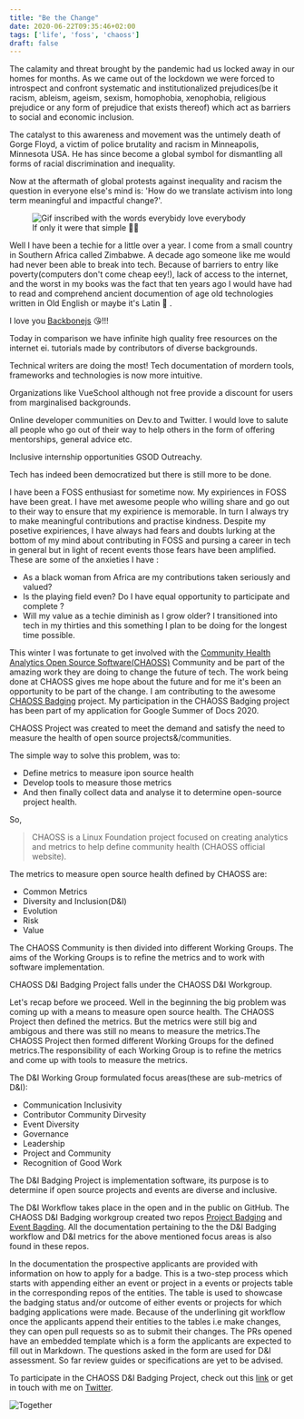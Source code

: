 ```yaml
---
title: "Be the Change"
date: 2020-06-22T09:35:46+02:00
tags: ['life', 'foss', 'chaoss']
draft: false
---
```

The calamity and threat brought by the pandemic had us locked away in our homes for months. 
As we came out of the lockdown we were forced to introspect and confront systematic and institutionalized prejudices(be it racism, ableism, ageism, sexism, homophobia, xenophobia, religious prejudice or any form of prejudice that exists thereof) which act as barriers to social and economic inclusion.

The catalyst to this awareness and movement was the untimely death of Gorge Floyd, a victim of police brutality and racism in Minneapolis, Minnesota USA. He has since become a global symbol for dismantling all forms of racial discrimination and inequality.

Now at the aftermath of global protests against inequality and racism the question in everyone else's mind is: 'How do we translate activism into long term meaningful and impactful change?'.

<figure>
<img src="https://media.giphy.com/media/fYfh8DBB6JxcqXK5Cr/giphy.gif" alt="Gif inscribed with the words everybidy love everybody">
<figcaption>If only it were that simple 🤦🏾</figcaption>
</figure>

Well I have been a techie for a little over a year. I come from a small country in Southern Africa called Zimbabwe. A decade ago someone like me would had never been able to break into tech.  Because of barriers to entry like poverty(computers don't come cheap eey!), lack of access to the internet, and the worst in my books was the fact that ten years ago I would have had to read and comprehend ancient documention of age old technologies written in Old English or maybe it's Latin 🤔 . 

I love you <a href="https://backbonejs.org/" class="article-link">Backbonejs</a>  😘!!!

Today in comparison we have infinite high quality free resources on the internet ei. tutorials made by contributors of diverse backgrounds.

Technical writers are doing the most! Tech documentation of mordern tools, frameworks and technologies is now more intuitive.

Organizations like VueSchool although not free provide a discount for users from marginalised backgrounds. 

Online developer communities on Dev.to and Twitter. I would love to salute all people who go out of their way to help others in the form of offering mentorships, general advice etc.
 
Inclusive internship opportunities GSOD Outreachy.

Tech has indeed been democratized but there is still more to be done.

I have been a FOSS enthusiast for sometime now. My expiriences in FOSS have been great. I have met awesome people who willing share and go out to their way to ensure that my expirience is memorable. In turn I always try to make meaningful contributions and practise kindness. Despite my posetive expiriences, I have always had fears and doubts lurking at the bottom of my mind about contributing in FOSS and pursing a career in tech in general but in light of recent events those fears have been amplified. These are some of the anxieties I have :

* As a black woman from Africa are my contributions taken seriously and valued?
* Is the playing field even? Do I have equal opportunity to participate and complete ?
* Will my value as a techie diminish as I grow older? I transitioned into tech in my thirties and this something I plan to be doing for the longest time possible.

This winter I was fortunate to get involved with the <a href="https://chaoss.community/" class="article-link">Community Health Analytics Open Source Software(CHAOSS)</a> Community and be part of the amazing work they are doing to change the future of tech. The work being done at CHAOSS gives me hope about the future and for me it's been an opportunity to be part of the change.
I am contributing to the awesome <a href="https://github.com/badging" class="article-link">CHAOSS Badging</a> project. My participation in the CHAOSS Badging project has been part of my application for Google Summer of Docs 2020. 

CHAOSS Project was created to meet the demand and satisfy the need to measure the health of open source projects&/communities.

The simple way to solve this problem, was to:
* Define metrics to measure ipon source health
* Develop tools to measure those metrics
* And then finally collect data and analyse it to determine open-source project health.

So, 

> CHAOSS is a Linux Foundation project focused on creating analytics and metrics to help define community health (CHAOSS official website).

The metrics to measure open source health defined by CHAOSS are:
* Common Metrics
* Diversity and Inclusion(D&I)
* Evolution
* Risk
* Value

The CHAOSS Community is then divided into different Working Groups. The aims of the Working Groups is to refine the metrics and to work with software implementation.

CHAOSS D&I Badging Project falls under the CHAOSS D&I Workgroup. 

Let's recap before we proceed. Well in the beginning the big problem was coming up with a means to measure open source health. The CHAOSS Project then defined the metrics. But the metrics were still big and ambigous and there was still no means to measure the metrics.The CHAOSS Project then formed different Working Groups for the defined metrics.The responsibility of each Working Group is to refine the metrics and come up with tools to measure the metrics. 

The D&I Working Group formulated focus areas(these are sub-metrics of D&I):
* Communication Inclusivity
* Contributor Community Dirvesity
* Event Diversity
* Governance
* Leadership
* Project and Community
* Recognition of Good Work

The D&I Badging Project is implementation software, its purpose is to determine if open source projects and events are diverse and inclusive.

The D&I Workflow takes place in the open and in the public on GitHub. The CHAOSS D&I Badging workgroup created two repos <a href="" class="article-link">Project Badging</a> and <a href="" src="article-link"> Event Bagding</a>. All the documentation pertaining to the the D&I Badging workflow and D&I metrics for the above mentioned focus areas is also found in these repos.

In the documentation the prospective applicants are provided with information on how to apply for a badge. This is a two-step process which starts with appending either an event or project in a events or projects table in the corresponding repos of the entities. The table is used to showcase the badging status and/or outcome of either events or projects for which badging applications were made. Because of the underlining git workflow once the applicants append their entities to the tables i.e make changes, they can open pull requests so as to submit their changes. The PRs opened have an embedded template which is a form the applicants are expected to fill out in Markdown. The questions asked in the form are used for D&I assessment.
So far review guides or specifications are yet to be advised.

To participate in the CHAOSS D&I Badging Project, check out this <a href="https://chaoss.community/participate/" class="article-link">link</a> or get in touch with me on <a href="https://twitter.com/jacquelinebinya" class="article-link">Twitter</a>.

<img src="https://media.giphy.com/media/2t9y9b5AH4ljV0S7fu/giphy.gif" alt="Together">



